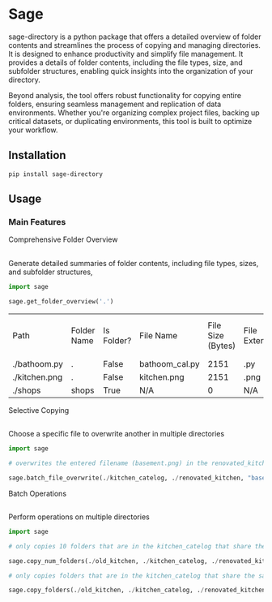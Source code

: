 # Sage

sage-directory is a python package that offers a detailed overview of folder contents and streamlines the process of copying and managing directories. It is designed to enhance productivity and simplify file management. It provides a details of folder contents, including the file types, size, and subfolder structures, enabling quick insights into the organization of your directory. 

Beyond analysis, the tool offers robust functionality for copying entire folders, ensuring seamless management and replication of data environments. Whether you're organizing complex project files, backing up critical datasets, or duplicating environments, this tool is built to optimize your workflow.

## Installation
```
pip install sage-directory
```

## Usage
### Main Features
Comprehensive Folder Overview
##
Generate detailed summaries of folder contents, including file types, sizes, and subfolder structures, 

```python
import sage

sage.get_folder_overview('.')
```

<table>
    <tr>
        <td>Path</td>
        <td>Folder Name</td>
        <td>Is Folder?</td>
        <td>File Name</td>
        <td>File Size (Bytes)</td>
        <td>File Extensions</td>
        <td>Number of Files in Folder</td>
        <td>Depth</td>
    </tr>
     <tr>
        <td>./bathoom.py</td>
        <td>.</td>
        <td>False</td>
        <td>bathoom_cal.py</td>
        <td>2151</td>
        <td>.py</td>
        <td>0</td>
        <td>0</td>
    </tr>
     <tr>
        <td>./kitchen.png</td>
        <td>.</td>
        <td>False</td>
        <td>kitchen.png</td>
        <td>2151</td>
        <td>.png</td>
        <td>0</td>
        <td>0</td>
    </tr>
     <tr>
        <td>./shops</td>
        <td>shops</td>
        <td>True</td>
        <td>N/A</td>
        <td>0</td>
        <td>N/A</td>
        <td>2</td>
        <td>1</td>
    </tr>
</table>


Selective Copying
##
Choose a specific file to overwrite another in multiple directories

```python
import sage

# overwrites the entered filename (basement.png) in the renovated_kitchen folder with the file in kitchen_catelog folder

sage.batch_file_overwrite(./kitchen_catelog, ./renovated_kitchen, "basement.png")

```


Batch Operations
##
Perform operations on multiple directories

```python
import sage

# only copies 10 folders that are in the kitchen_catelog that share the same folder names as those in the old_kitchen folder in the renovated_kitchen folder

sage.copy_num_folders(./old_kitchen, ./kitchen_catelog, ./renovated_kitchen, 10)

# only copies folders that are in the kitchen_catelog that share the same folder names as those in the old_kitchen folder in the renovated_kitchen folder

sage.copy_folders(./old_kitchen, ./kitchen_catelog, ./renovated_kitchen)

```
